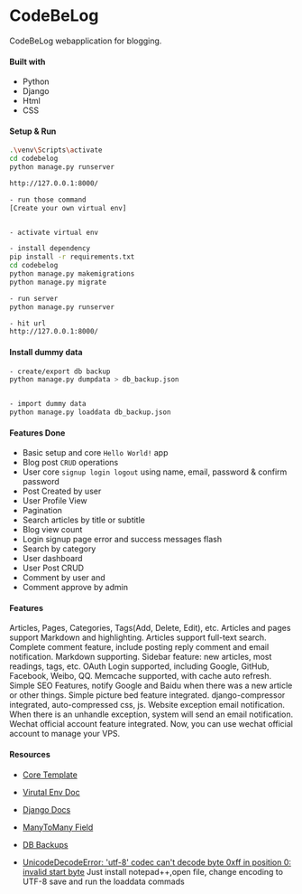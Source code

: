 # CodeBeLog
CodeBeLog webapplication for blogging.

#### Built with
- Python
- Django
- Html
- CSS

#### Setup & Run
```bash
.\venv\Scripts\activate
cd codebelog
python manage.py runserver

http://127.0.0.1:8000/

- run those command
[Create your own virtual env]


- activate virtual env

- install dependency
pip install -r requirements.txt
cd codebelog
python manage.py makemigrations
python manage.py migrate

- run server
python manage.py runserver

- hit url
http://127.0.0.1:8000/
```

#### Install dummy data
```bash
- create/export db backup
python manage.py dumpdata > db_backup.json


- import dummy data
python manage.py loaddata db_backup.json
```

#### Features Done
- Basic setup and core `Hello World!` app
- Blog post `CRUD` operations
- User core `signup login logout` using name, email, password & confirm password
- Post Created by user
- User Profile View
- Pagination
- Search articles by title or subtitle
- Blog view count
- Login signup page error and success messages flash
- Search by category 
- User dashboard 
- User Post CRUD
- Comment by user and 
- Comment approve by admin


#### Features
Articles, Pages, Categories, Tags(Add, Delete, Edit), etc.
Articles and pages support Markdown and highlighting.
Articles support full-text search.
Complete comment feature, include posting reply comment and email notification. Markdown supporting.
Sidebar feature: new articles, most readings, tags, etc.
OAuth Login supported, including Google, GitHub, Facebook, Weibo, QQ.
Memcache supported, with cache auto refresh.
Simple SEO Features, notify Google and Baidu when there was a new article or other things.
Simple picture bed feature integrated.
django-compressor integrated, auto-compressed css, js.
Website exception email notification. When there is an unhandle exception, system will send an email notification.
Wechat official account feature integrated. Now, you can use wechat official account to manage your VPS.

#### Resources
- [Core Template](https://github.com/sumitgirwal/CodeBeLog-Template)
- [Virutal Env Doc](https://virtualenv.pypa.io/en/latest/installation.html)
- [Django Docs](https://docs.djangoproject.com/en/4.1/intro/tutorial01/)
- [ManyToMany Field](https://stackoverflow.com/questions/28057512/django-form-with-many-to-many-relationship-does-not-save)

- [DB Backups](https://coderwall.com/p/mvsoyg/django-dumpdata-and-loaddata)
- [UnicodeDecodeError: 'utf-8' codec can't decode byte 0xff in position 0: invalid start byte](https://stackoverflow.com/questions/17843630/python-can-dumpdata-cannot-loaddata-back-unicodedecodeerror)
    Just install notepad++,open file, change encoding to UTF-8 save and run the loaddata commads
